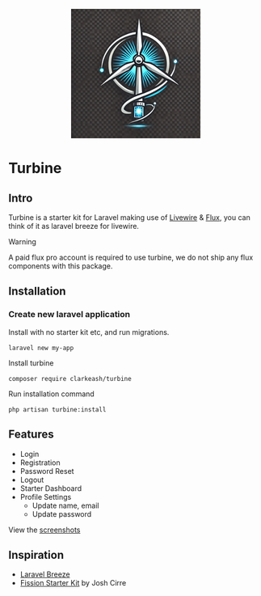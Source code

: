 <p align="center">
    <img alt="Turbine AI Generated Logo" src="/logo.png">
</p>

# Turbine

## Intro
Turbine is a starter kit for Laravel making use of [Livewire](https://livewire.laravel.com/) & [Flux](https://fluxui.dev/), you can think of it as laravel breeze for livewire.

> [!WARNING]
> A paid flux pro account is required to use turbine, we do not ship any flux components with this package.

## Installation

### Create new laravel application

Install with no starter kit etc, and run migrations.

```shell
laravel new my-app
```

Install turbine

```shell
composer require clarkeash/turbine
```

Run installation command

```shell
php artisan turbine:install
```

## Features

- Login
- Registration
- Password Reset
- Logout
- Starter Dashboard
- Profile Settings
  - Update name, email
  - Update password

View the [screenshots](https://github.com/clarkeash/turbine/tree/main/screenshots)

 ## Inspiration

 - [Laravel Breeze](https://github.com/laravel/breeze)
 - [Fission Starter Kit](https://github.com/joshcirre/fission) by Josh Cirre
